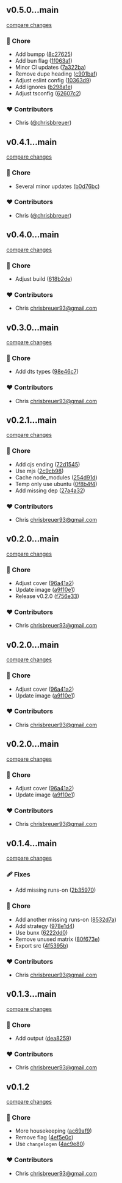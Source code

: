 
## v0.5.0...main

[compare changes](https://github.com/stacksjs/bun-plugin-dotenvx/compare/v0.5.0...main)

### 🏡 Chore

- Add bumpp ([8c27625](https://github.com/stacksjs/bun-plugin-dotenvx/commit/8c27625))
- Add bun flag ([1f063a1](https://github.com/stacksjs/bun-plugin-dotenvx/commit/1f063a1))
- Minor CI updates ([7a322ba](https://github.com/stacksjs/bun-plugin-dotenvx/commit/7a322ba))
- Remove dupe heading ([c901baf](https://github.com/stacksjs/bun-plugin-dotenvx/commit/c901baf))
- Adjust eslint config ([10363d9](https://github.com/stacksjs/bun-plugin-dotenvx/commit/10363d9))
- Add ignores ([b298a1e](https://github.com/stacksjs/bun-plugin-dotenvx/commit/b298a1e))
- Adjust tsconfig ([62607c2](https://github.com/stacksjs/bun-plugin-dotenvx/commit/62607c2))

### ❤️ Contributors

- Chris ([@chrisbbreuer](https://github.com/chrisbbreuer))

## v0.4.1...main

[compare changes](https://github.com/stacksjs/bun-plugin-dotenvx/compare/v0.4.1...main)

### 🏡 Chore

- Several minor updates ([b0d76bc](https://github.com/stacksjs/bun-plugin-dotenvx/commit/b0d76bc))

### ❤️ Contributors

- Chris ([@chrisbbreuer](https://github.com/chrisbbreuer))

## v0.4.0...main

[compare changes](https://github.com/stacksjs/bun-plugin-dotenvx/compare/v0.4.0...main)

### 🏡 Chore

- Adjust build ([618b2de](https://github.com/stacksjs/bun-plugin-dotenvx/commit/618b2de))

### ❤️ Contributors

- Chris <chrisbreuer93@gmail.com>

## v0.3.0...main

[compare changes](https://github.com/stacksjs/bun-plugin-dotenvx/compare/v0.3.0...main)

### 🏡 Chore

- Add dts types ([98e46c7](https://github.com/stacksjs/bun-plugin-dotenvx/commit/98e46c7))

### ❤️ Contributors

- Chris <chrisbreuer93@gmail.com>

## v0.2.1...main

[compare changes](https://github.com/stacksjs/bun-plugin-dotenvx/compare/v0.2.1...main)

### 🏡 Chore

- Add cjs ending ([72d1545](https://github.com/stacksjs/bun-plugin-dotenvx/commit/72d1545))
- Use mjs ([2c9cb98](https://github.com/stacksjs/bun-plugin-dotenvx/commit/2c9cb98))
- Cache node_modules ([254d91d](https://github.com/stacksjs/bun-plugin-dotenvx/commit/254d91d))
- Temp only use ubuntu ([0f8b4f4](https://github.com/stacksjs/bun-plugin-dotenvx/commit/0f8b4f4))
- Add missing dep ([27a4a32](https://github.com/stacksjs/bun-plugin-dotenvx/commit/27a4a32))

### ❤️ Contributors

- Chris <chrisbreuer93@gmail.com>

## v0.2.0...main

[compare changes](https://github.com/stacksjs/bun-plugin-dotenvx/compare/v0.2.0...main)

### 🏡 Chore

- Adjust cover ([96a41a2](https://github.com/stacksjs/bun-plugin-dotenvx/commit/96a41a2))
- Update image ([a9f10e1](https://github.com/stacksjs/bun-plugin-dotenvx/commit/a9f10e1))
- Release v0.2.0 ([f756e33](https://github.com/stacksjs/bun-plugin-dotenvx/commit/f756e33))

### ❤️ Contributors

- Chris <chrisbreuer93@gmail.com>

## v0.2.0...main

[compare changes](https://github.com/stacksjs/bun-plugin-dotenvx/compare/v0.2.0...main)

### 🏡 Chore

- Adjust cover ([96a41a2](https://github.com/stacksjs/bun-plugin-dotenvx/commit/96a41a2))
- Update image ([a9f10e1](https://github.com/stacksjs/bun-plugin-dotenvx/commit/a9f10e1))

### ❤️ Contributors

- Chris <chrisbreuer93@gmail.com>

## v0.2.0...main

[compare changes](https://github.com/stacksjs/bun-plugin-dotenvx/compare/v0.2.0...main)

### 🏡 Chore

- Adjust cover ([96a41a2](https://github.com/stacksjs/bun-plugin-dotenvx/commit/96a41a2))
- Update image ([a9f10e1](https://github.com/stacksjs/bun-plugin-dotenvx/commit/a9f10e1))

### ❤️ Contributors

- Chris <chrisbreuer93@gmail.com>

## v0.1.4...main

[compare changes](https://github.com/stacksjs/bun-plugin-dotenvx/compare/v0.1.4...main)

### 🩹 Fixes

- Add missing runs-on ([2b35970](https://github.com/stacksjs/bun-plugin-dotenvx/commit/2b35970))

### 🏡 Chore

- Add another missing runs-on ([8532d7a](https://github.com/stacksjs/bun-plugin-dotenvx/commit/8532d7a))
- Add strategy ([978e1d4](https://github.com/stacksjs/bun-plugin-dotenvx/commit/978e1d4))
- Use bunx ([6222dd0](https://github.com/stacksjs/bun-plugin-dotenvx/commit/6222dd0))
- Remove unused matrix ([80f673e](https://github.com/stacksjs/bun-plugin-dotenvx/commit/80f673e))
- Export src ([4f5395b](https://github.com/stacksjs/bun-plugin-dotenvx/commit/4f5395b))

### ❤️ Contributors

- Chris <chrisbreuer93@gmail.com>

## v0.1.3...main

[compare changes](https://github.com/stacksjs/bun-plugin-dotenvx/compare/v0.1.3...main)

### 🏡 Chore

- Add output ([dea8259](https://github.com/stacksjs/bun-plugin-dotenvx/commit/dea8259))

### ❤️ Contributors

- Chris <chrisbreuer93@gmail.com>

## v0.1.2

[compare changes](https://github.com/stacksjs/bun-plugin-dotenvx/compare/v0.1.1...v0.1.2)

### 🏡 Chore

- More housekeeping ([ac69af9](https://github.com/stacksjs/bun-plugin-dotenvx/commit/ac69af9))
- Remove flag ([4ef5e0c](https://github.com/stacksjs/bun-plugin-dotenvx/commit/4ef5e0c))
- Use `changelogen` ([4ac9e80](https://github.com/stacksjs/bun-plugin-dotenvx/commit/4ac9e80))

### ❤️ Contributors

- Chris <chrisbreuer93@gmail.com>

